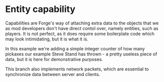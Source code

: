 # Entity capability

Capabilities are Forge's way of attaching extra data to the objects that we as mod developers don't have direct contol over, namely entities, such as players. It is not perfect, as it does require some boilerplate code which may look intimidating, but it is what it is.

In this example we're adding a simple integer counter of how many pickaxes our example Steve Stand has thrown - a pretty useless piece of data, but it is here for demonstrative purposes.

This branch also implements network packets, which are essential to synchronize data between server and clients.
